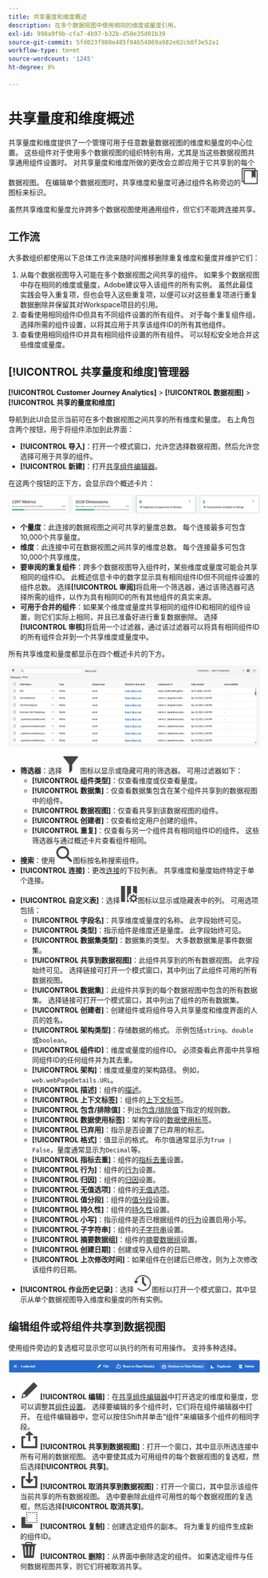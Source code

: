 ```yaml
---
title: 共享量度和维度概述
description: 在多个数据视图中使用相同的维度或量度引用。
exl-id: 998a9f9b-cfa7-4b97-b32b-d50e35d01b39
source-git-commit: 5fd023f988e485f04654869a982e02cb0f3e52a1
workflow-type: tm+mt
source-wordcount: '1245'
ht-degree: 0%

---
```


# 共享量度和维度概述

共享量度和维度提供了一个管理可用于任意数量数据视图的维度和量度的中心位置。 这些组件对于使用多个数据视图的组织特别有用，尤其是当这些数据视图共享通用组件设置时。 对共享量度和维度所做的更改会立即应用于它共享到的每个数据视图。 在编辑单个数据视图时，共享维度和量度可通过组件名称旁边的![共享组件图标](/help/assets/icons/CCLibrary.svg)图标来标识。

虽然共享维度和量度允许跨多个数据视图使用通用组件，但它们不能跨连接共享。

## 工作流

大多数组织都使用以下总体工作流来随时间推移删除重复维度和量度并维护它们：

1. 从每个数据视图导入可能在多个数据视图之间共享的组件。 如果多个数据视图中存在相同的维度或量度，Adobe建议导入该组件的所有实例。 虽然此最佳实践会导入重复项，但也会导入这些重复项，以便可以对这些重复项进行重复数据删除并保留其对Workspace项目的引用。
1. 查看使用相同组件ID但具有不同组件设置的所有组件。 对于每个重复组件组，选择所需的组件设置，以将其应用于共享该组件ID的所有其他组件。
1. 查看使用相同组件ID并具有相同组件设置的所有组件。 可以轻松安全地合并这些维度或量度。

## [!UICONTROL 共享量度和维度]管理器

**[!UICONTROL Customer Journey Analytics]** > **[!UICONTROL 数据视图]** > **[!UICONTROL 共享的量度和维度]**

导航到此UI会显示当前可在多个数据视图之间共享的所有维度和量度。 右上角包含两个按钮，用于将组件添加到此界面：

* **[!UICONTROL 导入]**：打开一个模式窗口，允许您选择数据视图，然后允许您选择可用于共享的组件。
* **[!UICONTROL 新建]**：打开[共享组件编辑器](shared-component-editor.md)。

在这两个按钮的正下方，会显示四个概述卡片：

![概览卡片预览](assets/overview-cards.png)

* **个量度**：此连接的数据视图之间可共享的量度总数。 每个连接最多可包含10,000个共享量度。
* **维度**：此连接中可在数据视图之间共享的维度总数。 每个连接最多可包含10,000个共享维度。
* **要审阅的重复组件**：跨多个数据视图导入组件时，某些维度或量度可能会共享相同的组件ID。 此概述信息卡中的数字显示具有相同组件ID但不同组件设置的组件总数。 选择&#x200B;**[!UICONTROL 审阅]**&#x200B;将启用一个筛选器，通过该筛选器可选择所需的组件，以作为具有相同ID的所有其他组件的真实来源。
* **可用于合并的组件**：如果某个维度或量度共享相同的组件ID和相同的组件设置，则它们实际上相同，并且已准备好进行重复数据删除。 选择&#x200B;**[!UICONTROL 审核]**&#x200B;将启用一个过滤器，通过该过滤器可以将具有相同组件ID的所有组件合并到一个共享维度或量度中。

所有共享维度和量度都显示在四个概述卡片的下方。

![可用维度和量度预览](assets/shared-metrics-dimensions.png)

* **筛选器**：选择![筛选器图标](../../assets/icons/Filter.svg)图标以显示或隐藏可用的筛选器。 可用过滤器如下：
   * **[!UICONTROL 组件类型]**：仅查看维度或仅查看量度。
   * **[!UICONTROL 数据集]**：仅查看数据集包含在某个组件共享到的数据视图中的组件。
   * **[!UICONTROL 数据视图]**：仅查看共享到该数据视图的组件。
   * **[!UICONTROL 创建者]**：仅查看给定用户创建的组件。
   * **[!UICONTROL 重复]**：仅查看与另一个组件具有相同组件ID的组件。 这些筛选器与通过概述卡片查看组件相同。
* **搜索**：使用![搜索图标](../../assets/icons/Search.svg)图标按名称搜索组件。
* **[!UICONTROL 连接]**：更改[连接](/help/connections/overview.md)的下拉列表。 共享维度和量度始终特定于单个连接。
* **[!UICONTROL 自定义表]**：选择![自定义表图标](/help/assets/icons/ColumnSetting.svg)图标以显示或隐藏表中的列。 可用选项包括：
   * **[!UICONTROL 字段名]**：共享维度或量度的名称。 此字段始终可见。
   * **[!UICONTROL 类型]**：指示组件是维度还是量度。 此字段始终可见。
   * **[!UICONTROL 数据集类型]**：数据集的类型。 大多数数据集是事件数据集。
   * **[!UICONTROL 共享到数据视图]**：此组件共享到的所有数据视图。 此字段始终可见。 选择链接可打开一个模式窗口，其中列出了此组件可用的所有数据视图。
   * **[!UICONTROL 数据集]**：此组件共享到的每个数据视图中包含的所有数据集。 选择链接可打开一个模式窗口，其中列出了组件的所有数据集。
   * **[!UICONTROL 创建者]**：创建组件或将组件导入共享量度和维度界面的人员的姓名。
   * **[!UICONTROL 架构类型]**：存储数据的格式。 示例包括`string`、`double`或`boolean`。
   * **[!UICONTROL 组件ID]**：维度或量度的组件ID。 必须查看此界面中共享相同组件ID的任何组件并为其去重。
   * **[!UICONTROL 架构]**：维度或量度的架构路径。 例如，`web.webPageDetails.URL`。
   * **[!UICONTROL 描述]**：组件的[描述](/help/data-views/component-settings/overview.md)。
   * **[!UICONTROL 上下文标签]**：组件的[上下文标签](/help/data-views/component-settings/overview.md)。
   * **[!UICONTROL 包含/排除值]**：列出[包含/排除值](/help/data-views/component-settings/include-exclude-values.md)下指定的规则数。
   * **[!UICONTROL 数据使用标签]**：架构字段的[数据使用标签](https://experienceleague.adobe.com/en/docs/experience-platform/data-governance/labels/overview)。
   * **[!UICONTROL 已弃用]**：指示是否设置了已弃用的标志。
   * **[!UICONTROL 格式]**：值显示的格式。 布尔值通常显示为`True | False`，量度通常显示为`Decimal`等。
   * **[!UICONTROL 指标去重]**：组件的[指标去重](/help/data-views/component-settings/metric-deduplication.md)设置。
   * **[!UICONTROL 行为]**：组件的[行为](/help/data-views/component-settings/behavior.md)设置。
   * **[!UICONTROL 归因]**：组件的[归因](/help/data-views/component-settings/attribution.md)设置。
   * **[!UICONTROL 无值选项]**：组件的[无值选项](/help/data-views/component-settings/no-value-options.md)。
   * **[!UICONTROL 值分段]**：组件的[值分段](/help/data-views/component-settings/value-bucketing.md)设置。
   * **[!UICONTROL 持久性]**：组件的[持久性](/help/data-views/component-settings/persistence.md)设置。
   * **[!UICONTROL 小写]**：指示组件是否已根据组件的[行为](/help/data-views/component-settings/behavior.md)设置启用小写。
   * **[!UICONTROL 子字符串]**：组件的[子字符串](/help/data-views/component-settings/substring.md)设置。
   * **[!UICONTROL 摘要数据组]**：组件的[摘要数据组](/help/data-views/component-settings/summary-data-group.md)设置。
   * **[!UICONTROL 创建日期]**：创建或导入组件的日期。
   * **[!UICONTROL 上次修改时间]**：如果组件在创建后已修改，则为上次修改该组件的日期。
* **[!UICONTROL 作业历史记录]**：选择![历史记录图标](/help/assets/icons/History.svg)图标以打开一个模式窗口，其中显示从单个数据视图导入维度和量度的所有实例。

## 编辑组件或将组件共享到数据视图

使用组件旁边的复选框可显示您可以执行的所有可用操作。 支持多种选择。

![可用操作预览](assets/smd-actions.png)

* ![铅笔图标](/help/assets/icons/Edit.svg) **[!UICONTROL 编辑]**：在[共享组件编辑器](shared-component-editor.md)中打开选定的维度和量度，您可以调整其[组件设置](/help/data-views/component-settings/overview.md)。 选择要编辑的多个组件时，它们将在组件编辑器中打开。 在组件编辑器中，您可以按住Shift并单击“组件”来编辑多个组件的相同字段。
* ![共享图标](/help/assets/icons/Share.svg) **[!UICONTROL 共享到数据视图]**：打开一个窗口，其中显示所选连接中所有可用的数据视图。 选中要使其成为可用组件的每个数据视图的复选框，然后选择&#x200B;**[!UICONTROL 共享]**。
* ![取消共享图标](/help/assets/icons/SaveTo.svg) **[!UICONTROL 取消共享到数据视图]**：打开一个窗口，其中显示该组件当前共享的所有数据视图。 选中要删除此组件可用性的每个数据视图的复选框，然后选择&#x200B;**[!UICONTROL 取消共享]**。
* ![复制图标](/help/assets/icons/Copy.svg) **[!UICONTROL 复制]**：创建选定组件的副本。 将为重复的组件生成新的组件ID。
* ![删除图标](/help/assets/icons/Delete.svg) **[!UICONTROL 删除]**：从界面中删除选定的组件。 如果选定组件与任何数据视图共享，则它们将被取消共享。
